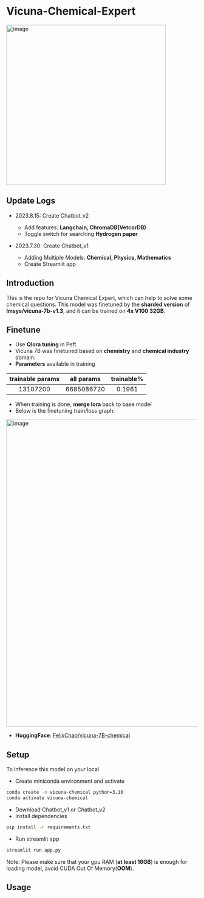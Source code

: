 # Vicuna-Chemical-Expert
<img width="420" alt="image" src="https://github.com/felixchao/Vicuna-Chemical-Expert/assets/75468071/58830003-a3e1-484a-9759-7577e3ba1287">



## Update Logs
* 2023.8.15: Create Chatbot_v2
  
  * Add features: **Langchain, ChromaDB(VetcorDB)**
  * Toggle switch for searching **Hydrogen paper**
  
* 2023.7.30: Create Chatbot_v1 

   * Adding Multiple Models: **Chemical, Physics, Mathematics**
   * Create Streamlit app
## Introduction
This is the repo for Vicuna Chemical Expert, which can help to solve some chemical questions. This model was finetuned by the **sharded version** of **lmsys/vicuna-7b-v1.3**, and it can be trained on **4x V100 32GB**.

## Finetune
* Use **Qlora tuning** in Peft
* Vicuna 7B was finetuned based on **chemistry** and **chemical industry** domain.
* **Parameters** available in training

| trainable params | all params | trainable% |
|:----------------:|:----------:|:----------:|
|     13107200     | 6685086720 |   0.1961   |
* When training is done, **merge lora** back to base model
* Below is the finetuning train/loss graph:
<img width="807" alt="image" src="https://github.com/felixchao/Vicuna-Chemical-Expert/assets/75468071/e80e17db-9023-45dc-a529-ccfb7cccd559">

* **HuggingFace**: [FelixChao/vicuna-7B-chemical](https://huggingface.co/FelixChao/vicuna-7B-chemical)

## Setup
To inference this model on your local

* Create miniconda environment and activate
```sh
conda create -n vicuna-chemical python=3.10 
conda activate vicuna-chemical
```
* Download Chatbot_v1 or Chatbot_v2
* Install dependencies
```sh
pip install -r requirements.txt
```
* Run streamlit app
```sh
streamlit run app.py
```

Note: Please make sure that your gpu RAM (**at least 16GB**) is enough for loading model, avoid CUDA Out Of Memory(**OOM**).

## Usage




